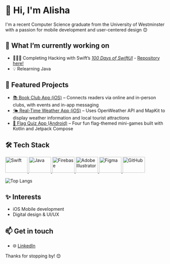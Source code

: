 # 👋 Hi, I'm Alisha

I'm a recent Computer Science graduate from the University of Westminster with a passion for mobile development and user-centered design 😊

## 🌱 What I’m currently working on

- 👩🏻‍💻 Completing Hacking with Swift’s [*100 Days of SwiftUI*](https://www.hackingwithswift.com/100/swiftui) - [Repository here!](https://github.com/alishasc/100-Days-of-SwiftUI/tree/main)
- 💡 Relearning Java

## 📂 Featured Projects
- [📚 Book Club App (iOS)](https://github.com/alishasc/book-club-organiser-ios) – Connects readers via online and in-person clubs, with events and in-app messaging
- [🌤️ Real-Time Weather App (iOS)](https://github.com/alishasc/weather-app-ios) – Uses OpenWeather API and MapKit to display weather information and local tourist attractions
- [🚩 Flag Quiz App (Android)](https://github.com/alishasc/flag-mini-games-android) – Four fun flag-themed mini-games built with Kotlin and Jetpack Compose

## 🛠️ Tech Stack

<p align="left">
  <a href="https://swift.org" target="_blank" rel="noreferrer">
    <img src="https://cdn.jsdelivr.net/gh/devicons/devicon/icons/swift/swift-original.svg" alt="Swift" width="70" height="50"/>
  </a>
  <a href="https://www.java.com" target="_blank" rel="noreferrer">
    <img src="https://cdn.jsdelivr.net/gh/devicons/devicon/icons/java/java-original.svg" alt="Java" width="70" height="50"/>
  </a>
  <a href="https://firebase.google.com/" target="_blank" rel="noreferrer">
  <img src="https://cdn.jsdelivr.net/gh/devicons/devicon/icons/firebase/firebase-plain.svg" alt="Firebase" width="70" height="50"/>
  </a>
  <a href="https://www.adobe.com/products/illustrator.html" target="_blank" rel="noreferrer">
    <img src="https://upload.wikimedia.org/wikipedia/commons/f/fb/Adobe_Illustrator_CC_icon.svg" alt="Adobe Illustrator" width="70" height="50"/>
  </a>
  <a href="https://figma.com" target="_blank" rel="noreferrer">
    <img src="https://cdn.jsdelivr.net/gh/devicons/devicon/icons/figma/figma-original.svg" alt="Figma" width="70" height="50"/>
  </a>
  <a href="https://github.com" target="_blank" rel="noreferrer">
    <img src="https://cdn.jsdelivr.net/gh/devicons/devicon/icons/github/github-original.svg" alt="GitHub" width="70" height="50"/>
  </a>
</p>

![Top Langs](https://github-readme-stats.vercel.app/api/top-langs/?username=alishasc&layout=compact&theme=solarized-light)

## ✨ Interests

- iOS Mobile development
- Digital design & UI/UX

## 📫 Get in touch

- 🌐 [LinkedIn](https://www.linkedin.com/in/alisha-carrington-711607285)

Thanks for stopping by! 😊
